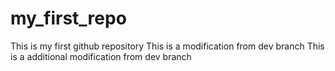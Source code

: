 # my_first_repo
This is my first github repository
This is a modification from dev branch
This is a additional modification from dev branch

